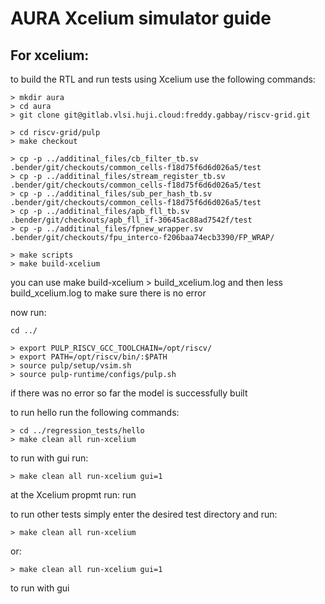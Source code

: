 # AURA Xcelium simulator guide

## For xcelium:

to build the RTL and run tests using Xcelium use the following commands:

```
> mkdir aura
> cd aura
> git clone git@gitlab.vlsi.huji.cloud:freddy.gabbay/riscv-grid.git

> cd riscv-grid/pulp
> make checkout

> cp -p ../additinal_files/cb_filter_tb.sv .bender/git/checkouts/common_cells-f18d75f6d6d026a5/test
> cp -p ../additinal_files/stream_register_tb.sv .bender/git/checkouts/common_cells-f18d75f6d6d026a5/test
> cp -p ../additinal_files/sub_per_hash_tb.sv .bender/git/checkouts/common_cells-f18d75f6d6d026a5/test
> cp -p ../additinal_files/apb_fll_tb.sv .bender/git/checkouts/apb_fll_if-30645ac88ad7542f/test
> cp -p ../additinal_files/fpnew_wrapper.sv .bender/git/checkouts/fpu_interco-f206baa74ecb3390/FP_WRAP/

> make scripts
> make build-xcelium
```
you can use make build-xcelium > build_xcelium.log and then less build_xcelium.log to make sure there is no error


now run:
```
cd ../

> export PULP_RISCV_GCC_TOOLCHAIN=/opt/riscv/
> export PATH=/opt/riscv/bin/:$PATH
> source pulp/setup/vsim.sh
> source pulp-runtime/configs/pulp.sh

```

if there was no error so far the model is successfully built

to run hello run the following commands:

```
> cd ../regression_tests/hello
> make clean all run-xcelium
```

to run with gui run:

```
> make clean all run-xcelium gui=1
```
 
at the Xcelium propmt run: run


to run other tests simply enter the desired test directory and run:

```
> make clean all run-xcelium

```
 or: 

```
> make clean all run-xcelium gui=1

```

to run with gui
